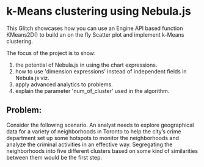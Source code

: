 # k-Means clustering using Nebula.js

This Glitch showcases how you can use an Engine API based function KMeans2D() to build an on the fly Scatter plot and implement k-Means clustering.

The focus of the project is to show:

1. the potential of Nebula.js in using the chart expressions.
2. how to use 'dimension expressions' instead of independent fields in Nebula.js viz.
3. apply advanced analytics to problems.
4. explain the parameter 'num_of_cluster' used in the algorithm.

## Problem:

Consider the following scenario. An analyst needs to explore geographical data for a variety of neighborhoods in Toronto to help the city’s crime department set up some hotspots to monitor the neighborhoods and analyze the criminal activities in an effective way. Segregating the neighborhoods into five different clusters based on some kind of similarities between them would be the first step.
